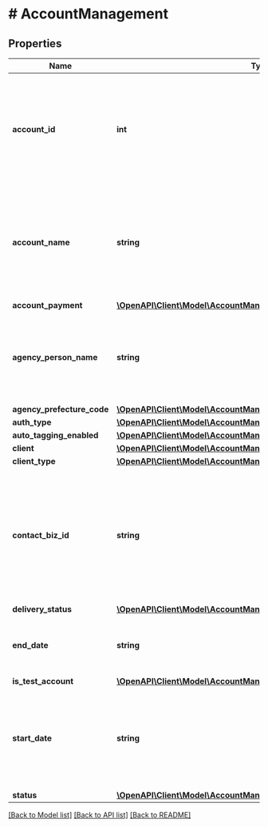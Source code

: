 # # AccountManagement

## Properties

Name | Type | Description | Notes
------------ | ------------- | ------------- | -------------
**account_id** | **int** | &lt;div lang&#x3D;\&quot;ja\&quot;&gt; アカウントIDです。&lt;br&gt; このフィールドは、レスポンスの際に返却されますが、リクエストの際には無視されます。 &lt;/div&gt; &lt;div lang&#x3D;\&quot;en\&quot;&gt; Account ID.&lt;br&gt; Although this field will be returned in the response, it will be ignored on input. &lt;/div&gt; | [optional]
**account_name** | **string** | &lt;div lang&#x3D;\&quot;ja\&quot;&gt;アカウント名です。&lt;br&gt;このフィールドは、ADD時は必須となり、SET時は省略可能となります。&lt;/div&gt; &lt;div lang&#x3D;\&quot;en\&quot;&gt;Account Name.&lt;br&gt;This field is required in ADD operation, and will be optional in SET operation.&lt;/div&gt; | [optional]
**account_payment** | [**\OpenAPI\Client\Model\AccountManagementServicePayment**](AccountManagementServicePayment.md) |  | [optional]
**agency_person_name** | **string** | &lt;div lang&#x3D;\&quot;ja\&quot;&gt; 代理店担当者名です。&lt;br&gt; ADDおよびSET時、このフィールドは省略可能となります。 &lt;/div&gt; &lt;div lang&#x3D;\&quot;en\&quot;&gt; Agency Person Name.&lt;br&gt; This field is optional in ADD and SET operation. &lt;/div&gt; | [optional]
**agency_prefecture_code** | [**\OpenAPI\Client\Model\AccountManagementServicePrefectureCode**](AccountManagementServicePrefectureCode.md) |  | [optional]
**auth_type** | [**\OpenAPI\Client\Model\AccountManagementServiceAuthType**](AccountManagementServiceAuthType.md) |  | [optional]
**auto_tagging_enabled** | [**\OpenAPI\Client\Model\AccountManagementServiceAutoTaggingEnabled**](AccountManagementServiceAutoTaggingEnabled.md) |  | [optional]
**client** | [**\OpenAPI\Client\Model\AccountManagementServiceClient**](AccountManagementServiceClient.md) |  | [optional]
**client_type** | [**\OpenAPI\Client\Model\AccountManagementServiceClientType**](AccountManagementServiceClientType.md) |  | [optional]
**contact_biz_id** | **string** | &lt;div lang&#x3D;\&quot;ja\&quot;&gt; アカウント管理者のYahoo! JAPANビジネスIDです。&lt;br&gt; このフィールドは、レスポンスの際に返却されますが、リクエストの際には無視されます。 &lt;/div&gt; &lt;div lang&#x3D;\&quot;en\&quot;&gt; Contact Business ID.&lt;br&gt; Although this field will be returned in the response, it will be ignored on input. &lt;/div&gt; | [optional]
**delivery_status** | [**\OpenAPI\Client\Model\AccountManagementServiceDeliveryStatus**](AccountManagementServiceDeliveryStatus.md) |  | [optional]
**end_date** | **string** | &lt;div lang&#x3D;\&quot;ja\&quot;&gt; 終了日&lt;br&gt; YYYYMMDD形式で指定 &lt;/div&gt; &lt;div lang&#x3D;\&quot;en\&quot;&gt; End Date&lt;br&gt; YYYYMMDD &lt;/div&gt; | [optional]
**is_test_account** | [**\OpenAPI\Client\Model\AccountManagementServiceIsTestAccount**](AccountManagementServiceIsTestAccount.md) |  | [optional]
**start_date** | **string** | &lt;div lang&#x3D;\&quot;ja\&quot;&gt; 開始日（YYYYMMDD形式）&lt;br&gt; 自動でADD時の日付が登録される。 &lt;/div&gt; &lt;div lang&#x3D;\&quot;en\&quot;&gt; Start Date&lt;br&gt; YYYYMMDD&lt;br&gt; This field is automatically regisetered in ADD operation &lt;/div&gt; | [optional]
**status** | [**\OpenAPI\Client\Model\AccountManagementServiceStatus**](AccountManagementServiceStatus.md) |  | [optional]

[[Back to Model list]](../../README.md#models) [[Back to API list]](../../README.md#endpoints) [[Back to README]](../../README.md)
